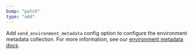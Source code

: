 ```yaml
---
bump: "patch"
type: "add"
---
```


Add `send_environment_metadata` config option to configure the environment metadata collection. For more information, see our [environment metadata docs](https://docs.appsignal.com/application/environment-metadata.html).
